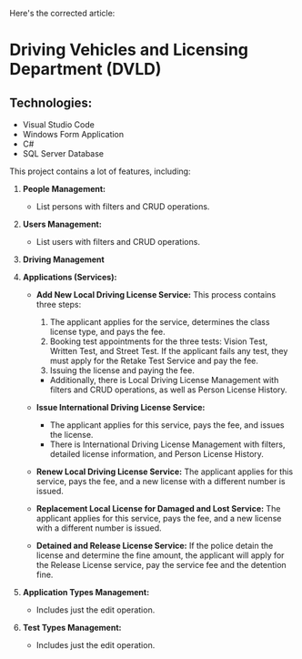 Here's the corrected article:

# Driving Vehicles and Licensing Department (DVLD)

## Technologies:
- Visual Studio Code
- Windows Form Application
- C#
- SQL Server Database

This project contains a lot of features, including:

1. **People Management:**
   - List persons with filters and CRUD operations.

2. **Users Management:**
   - List users with filters and CRUD operations.

3. **Driving Management**

4. **Applications (Services):**

   - **Add New Local Driving License Service:**
      This process contains three steps:
      1. The applicant applies for the service, determines the class license type, and pays the fee.
      2. Booking test appointments for the three tests: Vision Test, Written Test, and Street Test. If the applicant fails any test, they must apply for the Retake Test Service and pay the fee.
      3. Issuing the license and paying the fee.
      - Additionally, there is Local Driving License Management with filters and CRUD operations, as well as Person License History.

   - **Issue International Driving License Service:**
      - The applicant applies for this service, pays the fee, and issues the license.
      - There is International Driving License Management with filters, detailed license information, and Person License History.

   - **Renew Local Driving License Service:**
      The applicant applies for this service, pays the fee, and a new license with a different number is issued.

   - **Replacement Local License for Damaged and Lost Service:**
      The applicant applies for this service, pays the fee, and a new license with a different number is issued.

   - **Detained and Release License Service:**
      If the police detain the license and determine the fine amount, the applicant will apply for the Release License service, pay the service fee and the detention fine.

5. **Application Types Management:**
   - Includes just the edit operation.

6. **Test Types Management:**
   - Includes just the edit operation.
